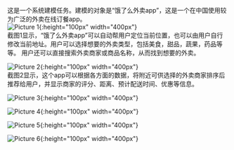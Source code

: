 
这是一个系统建模任务。建模的对象是“饿了么外卖app”，这是一个在中国使用较为广泛的外卖在线订餐app。  
![Picture 1](https://github.com/dramaticTickets/dramatic-tickets/blob/master/documents/Modeling_Training/Picture/Pic%201.jpg){:height="100px" width="400px"}  
截图1显示，“饿了么外卖app”可以自动帮用户定位当前位置，也可以由用户自行修改当前地址。用户可以选择想要的外卖类型，包括美食，甜品，蔬果，药品等等。
用户还可以直接搜索外卖商家或商品名称，从而找到想要的外卖。  

![Picture 2](https://github.com/dramaticTickets/dramatic-tickets/blob/master/documents/Modeling_Training/Picture/Pic%202.jpg){:height="100px" width="400px"}  
截图2显示，这个app可以根据各方面的数据，将附近可供选择的外卖商家排序后推荐给用户，并显示商家的评分、距离、预计配送时间、优惠等信息。  


![Picture 3](https://github.com/dramaticTickets/dramatic-tickets/blob/master/documents/Modeling_Training/Picture/Pic%203.jpg){:height="100px" width="400px"}  

![Picture 4](https://github.com/dramaticTickets/dramatic-tickets/blob/master/documents/Modeling_Training/Picture/Pic%204.jpg){:height="100px" width="400px"}  

![Picture 5](https://github.com/dramaticTickets/dramatic-tickets/blob/master/documents/Modeling_Training/Picture/Pic%205.jpg){:height="100px" width="400px"}  

![Picture 6](https://github.com/dramaticTickets/dramatic-tickets/blob/master/documents/Modeling_Training/Picture/Pic%206.jpg){:height="100px" width="400px"}  
